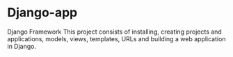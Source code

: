 # Django-app
Django Framework
This project consists of installing, creating projects and applications, models, views, templates, URLs and building a web application in Django.
